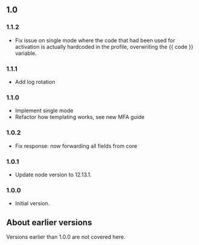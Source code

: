 ## 1.0

### 1.1.2

- Fix issue on single mode where the code that had been used for activation is actually hardcoded in the profile, overwriting the {{ code }} variable.

### 1.1.1

- Add log rotation

### 1.1.0

- Implement single mode
- Refactor how templating works, see new MFA guide

### 1.0.2

- Fix response: now forwarding all fields from core

### 1.0.1

- Update node version to 12.13.1.

### 1.0.0

- Initial version.

## About earlier versions

Versions earlier than 1.0.0 are not covered here.
